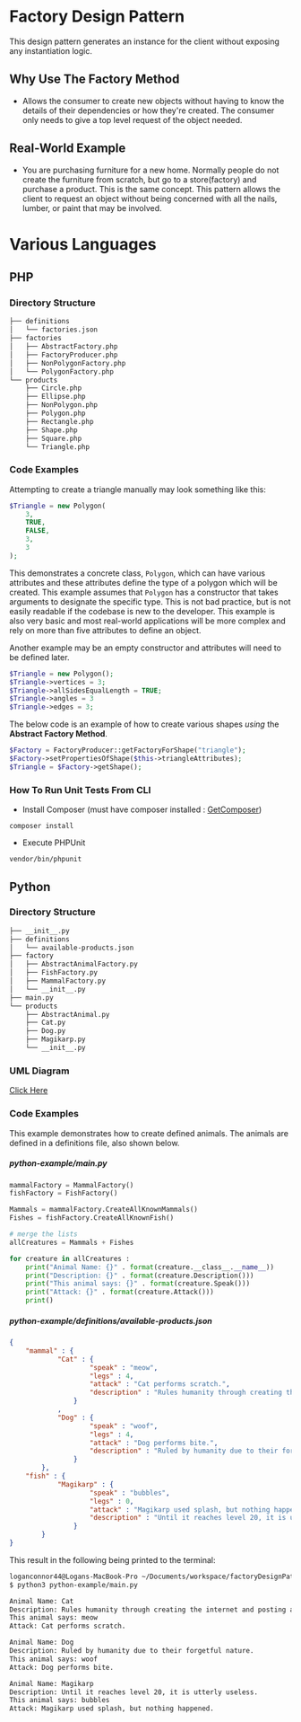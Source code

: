 # Factory Design Pattern
This design pattern generates an instance for the client without exposing any instantiation logic.

## Why Use The Factory Method
* Allows the consumer to create new objects without having to know the details of their dependencies or how they're created. The consumer only needs to give a top level request of the object needed.

## Real-World Example
* You are purchasing furniture for a new home. Normally people do not create the furniture from scratch, but go to a store(factory) and purchase a product. This is the same concept. This pattern allows the client to request an object without being concerned with all the nails, lumber, or paint that may be involved.

# Various Languages

## PHP

### Directory Structure
```bash
├── definitions
│   └── factories.json
├── factories
│   ├── AbstractFactory.php
│   ├── FactoryProducer.php
│   ├── NonPolygonFactory.php
│   └── PolygonFactory.php
└── products
    ├── Circle.php
    ├── Ellipse.php
    ├── NonPolygon.php
    ├── Polygon.php
    ├── Rectangle.php
    ├── Shape.php
    ├── Square.php
    └── Triangle.php
```

### Code Examples

Attempting to create a triangle manually may look something like this:
```php
$Triangle = new Polygon(
    3,
    TRUE,
    FALSE,
    3,
    3
);
```

This demonstrates a concrete class, ```Polygon```, which can have various attributes and these attributes define the type of a polygon which will be created. This example assumes that ```Polygon``` has a constructor that takes arguments to designate the specific type. This is not bad practice, but is not easily readable if the codebase is new to the developer. This example is also very basic and most real-world applications will be more complex and rely on more than five attributes to define an object.

Another example may be an empty constructor and attributes will need to be defined later.

```php
$Triangle = new Polygon();
$Triangle->vertices = 3;
$Triangle->allSidesEqualLength = TRUE;
$Triangle->angles = 3
$Triangle->edges = 3;
```

The below code is an example of how to create various shapes *using* the **Abstract Factory Method**.
```php
$Factory = FactoryProducer::getFactoryForShape("triangle");
$Factory->setPropertiesOfShape($this->triangleAttributes);
$Triangle = $Factory->getShape();
```

### How To Run Unit Tests From CLI
* Install Composer (must have composer installed : [GetComposer](getcomposer.org))

```
composer install
```

* Execute PHPUnit

```
vendor/bin/phpunit
```

## Python

### Directory Structure
```bash
├── __init__.py
├── definitions
│   └── available-products.json
├── factory
│   ├── AbstractAnimalFactory.py
│   ├── FishFactory.py
│   ├── MammalFactory.py
│   └── __init__.py
├── main.py
└── products
    ├── AbstractAnimal.py
    ├── Cat.py
    ├── Dog.py
    ├── Magikarp.py
    └── __init__.py
```

### UML Diagram
[Click Here](http://htmlpreview.github.io/?https://github.com/LoganConnor44/factoryDesignPattern/blob/master/python-example/python-example.html)

### Code Examples

This example demonstrates how to create defined animals. The animals are defined in a definitions file, also shown below.

##### python-example/main.py
```python
mammalFactory = MammalFactory()
fishFactory = FishFactory()

Mammals = mammalFactory.CreateAllKnownMammals()
Fishes = fishFactory.CreateAllKnownFish()

# merge the lists
allCreatures = Mammals + Fishes

for creature in allCreatures :
    print("Animal Name: {}" . format(creature.__class__.__name__))
    print("Description: {}" . format(creature.Description()))
    print("This animal says: {}" . format(creature.Speak()))
    print("Attack: {}" . format(creature.Attack()))
    print()
```

##### python-example/definitions/available-products.json
```json
{
    "mammal" : {
            "Cat" : {
                    "speak" : "meow",
                    "legs" : 4,
                    "attack" : "Cat performs scratch.",
                    "description" : "Rules humanity through creating the internet and posting adorable photos of themselves."
                }
            ,
            "Dog" : {
                    "speak" : "woof",
                    "legs" : 4,
                    "attack" : "Dog performs bite.",
                    "description" : "Ruled by humanity due to their forgetful nature."
                }
        },
    "fish" : {
            "Magikarp" : {
                    "speak" : "bubbles",
                    "legs" : 0,
                    "attack" : "Magikarp used splash, but nothing happened.",
                    "description" : "Until it reaches level 20, it is utterly useless."
                }
        }
}
```

This result in the following being printed to the terminal:

```bash
loganconnor44@Logans-MacBook-Pro ~/Documents/workspace/factoryDesignPattern (master)
$ python3 python-example/main.py 

Animal Name: Cat
Description: Rules humanity through creating the internet and posting adorable photos of themselves.
This animal says: meow
Attack: Cat performs scratch.

Animal Name: Dog
Description: Ruled by humanity due to their forgetful nature.
This animal says: woof
Attack: Dog performs bite.

Animal Name: Magikarp
Description: Until it reaches level 20, it is utterly useless.
This animal says: bubbles
Attack: Magikarp used splash, but nothing happened.
```